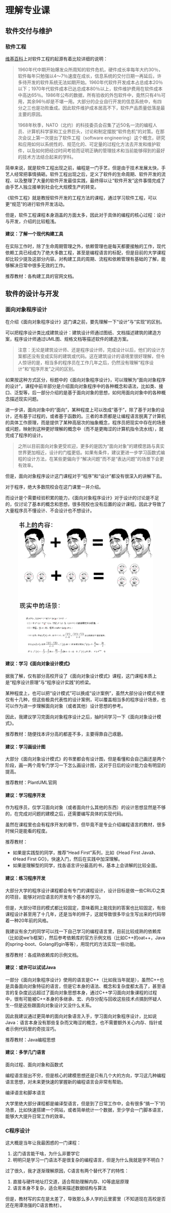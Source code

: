 # 理解专业课

## 软件交付与维护

### 软件工程

[维基百科](https://zh.wikipedia.org/wiki/%E8%BD%AF%E4%BB%B6%E5%B7%A5%E7%A8%8B)上对软件工程的起源有着比较详细的说明：

> 1960年代中期开始爆发众所周知的软件危机，硬件成长率每年大约30％，软件每年只勉强以4～7％速度在成长，信息系统的交付日期一再延后，许多待开发的软件系统无法如期开始。1960年代软件开发成本占总成本20％以下；1970年代软件成本已达总成本80％以上，软件维护费用在软件成本中高达65％。1986年公布的数据，所有验收的外包软件中，竟然只有4％可用，其余96％却是不堪一用。大部分的企业自行开发的信息系统中，有四分之三也是功败垂成。因此软件维护成本居高不下，软件产品质量低落是最主要的原因。
>
> &#x20;1968年秋季，NATO（北约）的科技委员会召集了近50名一流的编程人员、计算机科学家和工业界巨头，讨论和制定摆脱“软件危机”的对策。在那次会议上第一次提出了软件工程（software engineering）这个概念，研究和应用如何以系统性的、规范化的、可定量的过程化方法去开发和维护软件，以及如何把经过时间考验而证明正确的管理技术和当前能够得到的最好的技术方法结合起来的学科。

简单来说，就是软件工程出现之前，编程是一门手艺，但是由于技术发展太快，手艺人经常把事情搞砸。软件工程出现之后，定义了软件的生命周期、软件开发的流程、以及整理了大量的软件开发最佳实践，最终得以让“软件开发”这件事情完成了由手艺人独立接单到社会化大规模生产的转变。

《软件工程》就是教授软件开发的工程方法的课程，通过学习软件工程，可以更“规范”的进行软件开发活动。

但是，软件工程课程本身涵盖的方面太多，因此对于具体的编程的核心过程：设计与开发，介绍的比较粗浅。

#### 建议：了解一个现代构建工具

在实际工作时，除了生命周期管理之外，依赖管理也是每天都要接触的工作，现代依赖工具已经成为了绝大多数工程，甚至是编程语言的标配，但是目前的大学课程却比较少提及这部分内容。对构建工具的周期、流程和依赖管理有基础的了解，能够解决日常中很多无效的工作。

推荐教材：各构建工具的官网文档。

## 软件的设计与开发

### 面向对象程序设计

在介绍《面向对象程序设计》这门课之前，要先理解一下“设计”与“实现”的区别。

可以把程序设计类比成建筑设计：建筑设计师通过图纸、文档描述建筑的建造方案，程序设计师通过UML图、规格文档等描述软件的建造方案。

> 注意：无论是建筑设计师、还是程序设计师，完成设计以后，他们的设计方案都还没有变成实际的建筑或代码。这在建筑设计的语境里很好理解，但令人惊讶的是，相当多的程序员在工作几年之后，仍然没有理解“程序设计”和“程序开发”之间的区别。

如果按这种方式区分，标题中的《面向对象程序设计》，可以理解为“面向对象程序的设计”，课程中前半部分是介绍面向对象程序中的各种概念和语法，比如类、接口、泛型等，后一部分介绍的是基于面向对象的思想，如何用面向对象中的各种概念描述现实问题。

进一步讲，面向对象中的“面向”，某种程度上可以改成“基于”，除了基于对象的设计，还有基于过程的，或者基于函数的。三者的本质都是让编程语言脱离了计算机的具体工作原理，而是提供了某种高层次的抽象概念，程序员把现实中存在的场景或问题，映射到这种更好理解的概念中（而不是更晦涩的计算机指令流水线），就完成了程序的设计。

> 之所以目前面向对象更受欢迎，更多的是因为“面向对象”的建模思路与真实世界更加相近，设计的门槛更低。如果有条件，建议更进一步学习函数式编程的设计方法，在某些更偏向于“解决问题”而不是“表达问题”的场景下会更有效率。

但是，面向对象程序设计这门课程对于“程序”和“设计”都没有很深入的讲解下去。

对于程序，绝大多数院校会在这门课里一并介绍。

而设计是个需要经验积累的能力，《面向对象程序设计》对于设计的讨论是不足的，仅讨论了基本的概念和思想，很多院校也没有后置的设计课程。因此才导致了大量程序员不懂设计、不会设计也不想设计。

<figure><img src="../.gitbook/assets/26599859.png" alt=""><figcaption></figcaption></figure>

#### 建议：学习《面向对象设计模式》

据我了解，仅有部分高校开设了《面向对象设计模式》课程，这门课程本质上是“程序设计原理”与“程序设计实践”的桥梁。

某种程度上，也可以把“设计模式”可以换成“设计案例”，虽然大部分设计模式书里仅有十几种，但这些极具代表性的设计案例，可以覆盖相当多的程序设计场景，也可以作为进一步理解面向对象（或者其他）设计思想的参考。

因此，我建议学习完面向对象程序设计之后，抽时间学习一下《面向对象设计模式》。

推荐教材：随便找本评分高的都差不多，主要得靠自己琢磨。

#### 建议：学习画设计图

大部分《面向对象设计模式》的书里都会有设计图，但是看懂和会自己画还是两个阶段，画一两个周专门学习一下怎么画设计图，这对于日后的设计能力会有明显的提高。

推荐教材：PlantUML官网

#### 建议：学习程序开发

作为程序员，仅学习面向对象（或者面向什么其他的东西）的设计思想显然是不够的，在完成对问题的建模之后，还需要编写具体的实现代码。

虽然在课程里也会有程序开发的章节，但毕竟不是专业介绍编程语言的教材，很多时候只是能看的程度。

推荐教材：

* 如果是实践型的同学，推荐“Head First”系列，比如《Head First Java》、《Head First GO》，快速入门，然后在实践中加深理解。
* 如果是理解型的同学，找各语言评分最高的书，基本上会讲解的比较全面。

#### 建议：练习程序开发

大部分大学的程序设计课程都会有专门的课程设计，设计目标是做一些CRUD之类的项目，能够对对应语言的开发有个基本的学习。

但是，大部分项目的模式都比较固定，意味着网上能找到的答案也比较固定，有些课程设计甚至用了十几年，还是当年的样子，这就导致很多毕业生写出来的代码带着一种20年前的风格。

我建议有余力的同学可以找一下自己学习的编程语言里，目前比较成熟的依赖库（比如说we'b框架），然后参考依赖库的官方示例文档（比如C++的oat++，Java的spring-boot、Golang的gin等等），用现代的方法实现一些功能。

推荐教材：各成熟依赖库的示例文档。

#### 建议：或许可以试试Java

一部分《面向对象程序设计》使用的语言是C++（比如我当年就是），虽然C++也是具备面向对象特征的语言，但是它本身的语法、概念和复杂度都太高了，甚至语言的复杂度远远超过了面向对象思想本身，通过C++学习面向对象课程的过程中，很有可能被C++本身的多继承、宏、内存分配与回收这些技术点搞到怀疑人生--但是这些跟面向对象设计又没什么关系。

因此我建议通过更简单的面向对象语言入手，学习面向对象程序设计，比如说Java：语言本身没有那些复杂而又晦涩的概念，也不需要额外关心内存、指针或者示例代码里的奇技淫巧。

推荐教材：Java编程思想

#### 建议：多学几门语言

面向过程、面向对象和函数式

编程语言层出不穷，但是核心的建模思想还是只有几个大的方向，学习这几种编程语言思想，对未来更快速的掌握新的编程语言会非常有帮助。

编译语言和脚本语言

大学里绝大部分课程都是编译型语言，但是到了日常工作中，会有很多“搞一下”的场景，比如快速搭建一个网站，或者简单统计一个数据，至少学会一门脚本语言，能够大大提升日常工作的效率。

### C程序设计

这大概是当年让我最困惑的一门课程：

1. 这门语言能干啥，为什么非要学它
2. 明明只是学习一门语法不是很复杂的编程语言，但是为什么我就是学不明白？

过了很久，我才逐渐理解原因，C语言有两个替代不了的特性：

1. 直接与硬件地址打交道，适合帮助理解内存、IO等底层原理
2. 语言本身不复杂，适合用来描述数据结构与算法

但是，教材写的实在是太差了，导致那么多人学的云里雾里（不知道现在高校是否还在用谭浩强的C语言教材）。
